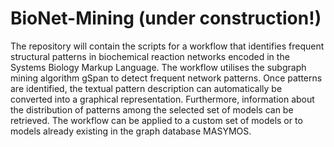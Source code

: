 # BioNet-Mining (under construction!)
The repository will contain the scripts for a workflow that identifies frequent structural patterns in biochemical reaction networks encoded in the Systems Biology Markup Language. 
The workflow utilises the subgraph mining algorithm gSpan to detect frequent network patterns.
Once patterns are identified, the textual pattern description can automatically be converted into a graphical representation. 
Furthermore, information about the distribution of patterns among the selected set of models can be retrieved.
The workflow can be applied to a custom set of models or to models already existing in the graph database MASYMOS.
